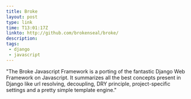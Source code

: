 ```yaml
---
title: Broke
layout: post
type: link
time: T13:01:17Z
linkto: http://github.com/brokenseal/broke/
description: 
tags: 
 - django
 - javascript
---
```


"The Broke Javascript Framework is a porting of the fantastic Django Web Framework 
on Javascript. It summarizes all the best concepts present in Django like
url resolving, decoupling, DRY principle, project-specific settings and a pretty
simple template engine."
